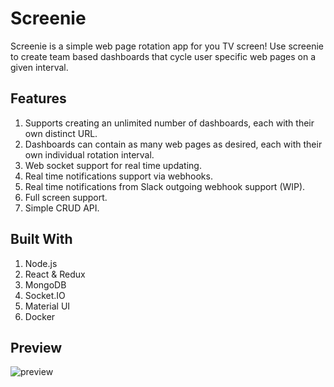 # Screenie
Screenie is a simple web page rotation app for you TV screen! Use screenie to create team based dashboards that cycle user specific web pages on a given interval.

## Features
1. Supports creating an unlimited number of dashboards, each with their own distinct URL.
1. Dashboards can contain as many web pages as desired, each with their own individual rotation interval.
1. Web socket support for real time updating.
1. Real time notifications support via webhooks.
1. Real time notifications from Slack outgoing webhook support (WIP).
1. Full screen support.
1. Simple CRUD API.

## Built With
1. Node.js
1. React & Redux
1. MongoDB
1. Socket.IO
1. Material UI
1. Docker

## Preview
![preview](./screenie.gif "Screenshot")
